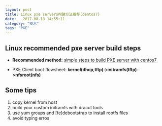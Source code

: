 ```yaml
---
layout: post
title: Linux pxe servers构建方法推荐(centos7)     
date:   2017-08-18 14:55:11
category: "技术"
tags: "PXE" 
---
```


## Linux recommended pxe server build steps   
   

- **Recommended method:** [simple steps to build PXE server with centos7](https://www.server-world.info/en/note?os=CentOS_7&p=pxe&f=4)

- PXE Client boot flowsheet:  **kernel(dhcp,tftp)->initramfs(tftp)->nfsroot(nfs)**

## Some tips
1. copy kernel from host
2. build your custom initramfs with dracut tools 
3. use yum groups and [fe]debootstrap to install rootfs files 
4. avoid typing erros


